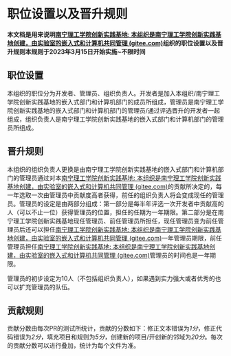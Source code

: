 # 职位设置以及晋升规则

**本文档是用来说明[南宁理工学院创新实践基地: 本组织是南宁理工学院创新实践基地创建，由实验室的嵌入式和计算机共同管理 (gitee.com)](https://gitee.com/NLLaboratory)组织的职位设置以及晋升规则本规则于2023年3月15日开始实施~不限时间**

## 职位设置

本组织的职位分为开发者、管理员、组织负责人。开发者是加入本组织/南宁理工学院创新实践基地的嵌入式部门和计算机部门的成员所组成，管理员是南宁理工学院创新实践基地的嵌入式部门和计算机部门的管理员/通过评选晋升的开发者一起组成，组织负责人是南宁理工学院创新实践基地的嵌入式部门和计算机部门的管理员所组成。

## 晋升规则

本组织的组织负责人更换是由南宁理工学院创新实践基地的嵌入式部门和计算机部门的管理员通过对本[南宁理工学院创新实践基地: 本组织是南宁理工学院创新实践基地创建，由实验室的嵌入式和计算机共同管理 (gitee.com)](https://gitee.com/NLLaboratory)的贡献所决定的，每一年选取一次由管理员中贡献度高者获得，前任的组织负责人将会变成现任的管理员。管理员的设定是由两部分组成：第一部分是每半年评选一次开发者中贡献高的人（可以不止一位）获得管理员的位置，担任的任期为一年期限。第二部分是在南宁理工学院创新实践基地现任管理员、前任管理员所担任，现任管理员变为前任管理员后还可以担任[南宁理工学院创新实践基地: 本组织是南宁理工学院创新实践基地创建，由实验室的嵌入式和计算机共同管理 (gitee.com)](https://gitee.com/NLLaboratory)一年管理员期限，前任管理员担任[南宁理工学院创新实践基地: 本组织是南宁理工学院创新实践基地创建，由实验室的嵌入式和计算机共同管理 (gitee.com)](https://gitee.com/NLLaboratory)管理员的时间也是一年期限。

管理员的初步设定为10人（不包括组织负责人），如果遇到实力强大或者优秀的也可以扩充管理员的队伍。



## 贡献规则

贡献分数由每次PR的测试所统计，贡献的分数如下：修正文本错误为*1分*，修正代码错误为*2分*，填充项目和规则为*5分*，创建新的项目/开创新的邻域为*20分*。每次的贡献分数可以进行叠加，统计为每个文件为准。